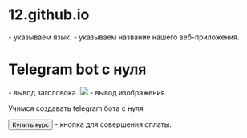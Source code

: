 # 12.github.io
<!DOCTYPE html>
<html lang="ru"> - указываем язык.
<head>
    <meta charset="UTF-8">
    <title>Курсы</title> - указываем название нашего веб-приложения.
</head>
<body>
    <div id="main">
        <h1>Telegram bot с нуля</h1> - вывод заголовока.
        <img src="https://fuzeservers.ru/wp-content/uploads/e/6/5/e6582e3f04d623bb4823f869c9a53c5d.png"> - вывод изображения.
        <p> Учимся создавать telegram бота с нуля </p>
        <button id="buy"> Купить курс</button> - кнопка для совершения оплаты.
    </div>
</body>
</html>
